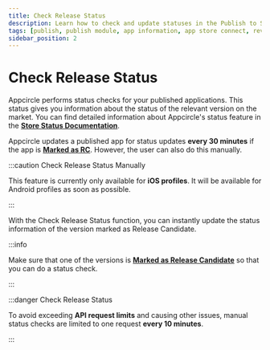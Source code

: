 ```yaml
---
title: Check Release Status
description: Learn how to check and update statuses in the Publish to Stores module of Appcircle
tags: [publish, publish module, app information, app store connect, review]
sidebar_position: 2
---
```


# Check Release Status

Appcircle performs status checks for your published applications. This status gives you information about the status of the relevant version on the market. You can find detailed information about Appcircle's status feature in the [**Store Status Documentation**](/publish-module/binary-management#store-status).

Appcircle updates a published app for status updates **every 30 minutes** if the app is [**Marked as RC**](/publish-module/publish-information/marking-release-candidates). However, the user can also do this manually.

:::caution Check Release Status Manually

This feature is currently only available for **iOS profiles**. It will be available for Android profiles as soon as possible.

:::

With the Check Release Status function, you can instantly update the status information of the version marked as Release Candidate.

:::info

Make sure that one of the versions is [**Marked as Release Candidate**](/publish-module/publish-information/marking-release-candidates) so that you can do a status check.

:::

<Screenshot url='https://cdn.appcircle.io/docs/assets/7140-21.png' />


:::danger Check Release Status

To avoid exceeding **API request limits** and causing other issues, manual status checks are limited to one request **every 10 minutes**.

:::


